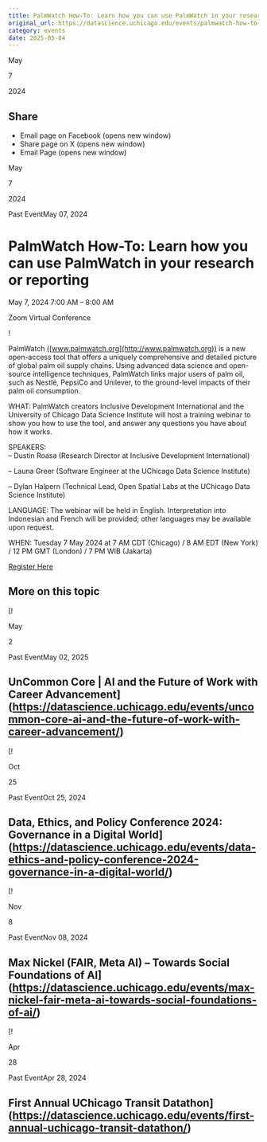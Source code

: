 ```yaml
---
title: PalmWatch How-To: Learn how you can use PalmWatch in your research or reporting – DSI
original_url: https://datascience.uchicago.edu/events/palmwatch-how-to-learn-how-you-can-use-palmwatch-in-your-research-or-reporting
category: events
date: 2025-05-04
---
```


May

7

2024

## Share

* Email page on Facebook (opens new window)
* Share page on X (opens new window)
* Email Page (opens new window)

<!-- Table-like structure detected -->

May

7

2024

Past EventMay 07, 2024

# PalmWatch How-To: Learn how you can use PalmWatch in your research or reporting

May 7, 2024 7:00 AM – 8:00 AM

Zoom Virtual Conference

!

PalmWatch ([www.palmwatch.org](http://www.palmwatch.org)) is a new open-access tool that offers a uniquely comprehensive and detailed picture of global palm oil supply chains. Using advanced data science and open-source intelligence techniques, PalmWatch links major users of palm oil, such as Nestlé, PepsiCo and Unilever, to the ground-level impacts of their palm oil consumption.

WHAT: PalmWatch creators Inclusive Development International and the University of Chicago Data Science Institute will host a training webinar to show you how to use the tool, and answer any questions you have about how it works.

SPEAKERS:  
– Dustin Roasa (Research Director at Inclusive Development International)

– Launa Greer (Software Engineer at the UChicago Data Science Institute)

– Dylan Halpern (Technical Lead, Open Spatial Labs at the UChicago Data Science Institute)

LANGUAGE: The webinar will be held in English. Interpretation into Indonesian and French will be provided; other languages may be available upon request.

WHEN: Tuesday 7 May 2024 at 7 AM CDT (Chicago) / 8 AM EDT (New York) / 12 PM GMT (London) / 7 PM WIB (Jakarta)

[Register Here](https://us02web.zoom.us/meeting/register/tZwrc-iuqzsvG90yjTVt4qSl0Mjd7d4dngA6#/registration)

## More on this topic

[!

May

2

Past EventMay 02, 2025

## UnCommon Core | AI and the Future of Work with Career Advancement](https://datascience.uchicago.edu/events/uncommon-core-ai-and-the-future-of-work-with-career-advancement/)
[!

Oct

25

Past EventOct 25, 2024

## Data, Ethics, and Policy Conference 2024: Governance in a Digital World](https://datascience.uchicago.edu/events/data-ethics-and-policy-conference-2024-governance-in-a-digital-world/)
[!

Nov

8

Past EventNov 08, 2024

## Max Nickel (FAIR, Meta AI) – Towards Social Foundations of AI](https://datascience.uchicago.edu/events/max-nickel-fair-meta-ai-towards-social-foundations-of-ai/)
[!

Apr

28

Past EventApr 28, 2024

## First Annual UChicago Transit Datathon](https://datascience.uchicago.edu/events/first-annual-uchicago-transit-datathon/)